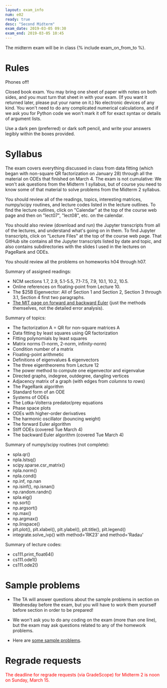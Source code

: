 ```yaml
---
layout: exam_info
num: e02
ready: true
desc: "Second Midterm"
exam_date: 2019-03-05 09:30
exam_end: 2019-03-05 10:45
---
```


The midterm exam will be in class {% include exam_on_from_to %}.

# Rules

Phones off!

Closed book exam.
You may bring one sheet of paper with notes on both sides, 
and you must turn that sheet in with your exam.
(If you want it returned later, please put your name on it.)
No electronic devices of any kind. 
You won't need to do any complicated numerical calculations,
and if we ask you for Python code we won't mark it off for
exact syntax or details of argument lists.

Use a dark pen (preferred) or dark soft pencil, 
and write your answers legibly within the
boxes provided.


# Syllabus

The exam covers everything discussed in class from data fitting 
(which began with non-square QR factorization on January 28)
through all the material on ODEs that finished on March 4.
The exam is not cumulative:
We won't ask questions from the Midterm 1 syllabus,
but of course you need to know some of that material to
solve problems from the Midterm 2 syllabus.

You should review all of the readings, topics,
interesting matrices, numpy/scipy routines, and
lecture codes listed in the lecture outlines.
To find the lecture outlines, click on "Calendar"
at the top of the course web page and then on
"lect07", "lect08", etc. on the calendar.

You should also review (download and run) the
Jupyter transcripts from all of the lectures,
and understand what's going on in them. To find
Jupyter transcripts, click on "Lecture Files" at
the top of the course web page.
That GitHub site contains all the Jupyter transcripts
listed by date and topic, and also contains subdirectories
with the slides I used in the lectures on PageRank and ODEs.

You should review all the problems on homeworks h04 through h07. 

Summary of assigned readings:
  - NCM sections 1.7, 2.9, 5.1-5.5, 7.1-7.5, 7.9, 10.1, 10.2, 10.5.
  - Online references on floating-point from Lecture 10.
  - The $25B Eigenvector: All of Section 1 and Section 2, Section 3 through 3.1, Section 4 first two paragraphs.
  - [The MIT page on forward and backward Euler](http://web.mit.edu/10.001/Web/Course_Notes/Differential_Equations_Notes/node3.html) (just the methods themselves, not the detailed error analysis).
  

Summary of topics:
  - The factorization A = QR for non-square matrices A
  - Data fitting by least squares using QR factorization
  - Fitting polynomials by least squares
  - Matrix norms (1-norm, 2-norm, infinity-norm)
  - Condition number of a matrix
  - Floating-point arithmetic
  - Definitions of eigenvalues & eigenvectors
  - The three eigentheorems from Lecture 12
  - The power method to compute one eigenvector and eigenvalue
  - Directed graphs, indegree, outdegree, dangling vertices
  - Adjacency matrix of a graph (with edges from *columns* to *rows*)
  - The PageRank algorithm
  - Standard form of an ODE
  - Systems of ODEs
  - The Lotka-Volterra predator/prey equations
  - Phase space plots
  - ODEs with higher-order derivatives
  - The harmonic oscillator (bouncing weight)
  - The forward Euler algorithm
  - Stiff ODEs (covered Tue March 4)
  - The backward Euler algorithm (covered Tue March 4)
  

Summary of numpy/scipy routines (not complete):
  - spla.qr()
  - npla.lstsq()
  - scipy.sparse.csr_matrix()
  - npla.norm()
  - npla.cond()
  - np.inf, np.nan
  - np.isinf(), np.isnan()
  - np.random.randn()
  - spla.eig()
  - np.sort()
  - np.argsort()
  - np.max()
  - np.argmax()
  - np.linspace()
  - plt.plot(), plt.xlabel(), plt.ylabel(), plt.title(), plt.legend()
  - integrate.solve_ivp() with method='RK23' and method='Radau'
  
  

Summary of lecture codes:
  - cs111.print_float64()
  - cs111.ode1()
  - cs111.ode2()


# Sample problems

- The TA will answer questions about the sample problems in section on Wednesday before the exam, but you will have to work them yourself before section in order to be prepared!

- We won't ask you to do any coding on the exam (more than one line), but the exam may ask questions related to any of the homework problems.  

- Here are [some sample problems](https://github.com/ucsb-cs111/w20-lecture-files/blob/master/exam_files/e02sampleprobs.pdf).

   
# Regrade requests

<span style="color:red">
The deadline for regrade requests (via GradeScope) for Midterm 2 is noon on Sunday, March 15.
</span>
